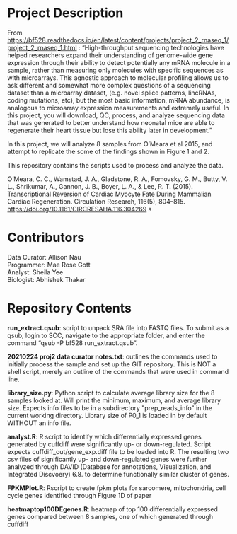 # Project Description

From https://bf528.readthedocs.io/en/latest/content/projects/project_2_rnaseq_1/project_2_rnaseq_1.html :
“High-throughput sequencing technologies have helped researchers expand their understanding of genome-wide gene expression through their ability to detect potentially any mRNA molecule in a sample, rather than measuring only molecules with specific sequences as with microarrays. This agnostic approach to molecular profiling allows us to ask different and somewhat more complex questions of a sequencing dataset than a microarray dataset, (e.g. novel splice patterns, lincRNAs, coding mutations, etc), but the most basic information, mRNA abundance, is analogous to microarray expression measurements and extremely useful. In this project, you will download, QC, process, and analyze sequencing data that was generated to better understand how neonatal mice are able to regenerate their heart tissue but lose this ability later in development.”

In this project, we will analyze 8 samples from O’Meara et al 2015, and attempt to replicate the some of the findings shown in Figure 1 and 2.

This repository contains the scripts used to process and analyze the data.

O’Meara, C. C., Wamstad, J. A., Gladstone, R. A., Fomovsky, G. M., Butty, V. L., Shrikumar, A., Gannon, J. B., Boyer, L. A., & Lee, R. T. (2015). Transcriptional Reversion of Cardiac Myocyte Fate During Mammalian Cardiac Regeneration. Circulation Research, 116(5), 804–815. https://doi.org/10.1161/CIRCRESAHA.116.304269
s

# Contributors  
Data Curator: Allison Nau  
Programmer: Mae Rose Gott  
Analyst: Sheila Yee  
Biologist: Abhishek Thakar  


# Repository Contents
**run_extract.qsub**: script to unpack SRA file into FASTQ files. To submit as a qsub, login to SCC, navigate to the appropriate folder, and enter the command “qsub -P bf528 run_extract.qsub”. 

**20210224 proj2 data curator notes.txt**: outlines the commands used to initially process the sample and set up the GIT repository. This is NOT a shell script, merely an outline of the commands that were used in command line.

**library_size.py**: Python script to calculate average library size for the 8 samples looked at. 
Will print the minimum, maximum, and average library size.
Expects info files to be in a subdirectory "prep_reads_info" in the current working directory.
Library size of P0_1 is loaded in by default WITHOUT an info file.

**analyst.R**: R script to identify which differentially expressed genes generated by cuffdiff were significantly up- or down-regulated. Script expects cuffdiff_out/gene_exp.diff file to be loaded into R. The resulting two csv files of significantly up- and down-regulated genes were further analyzed through DAVID (Database for annotations, Visualization, and Integrated Discvoery) 6.8. to determine functionally similar cluster of genes.

**FPKMPlot.R**: Rscript to create fpkm plots for sarcomere, mitochondria, cell cycle genes identified through Figure 1D of paper

**heatmaptop100DEgenes.R**: heatmap of top 100 differentially expressed genes compared between 8 samples, one of which generated through cuffdiff 

